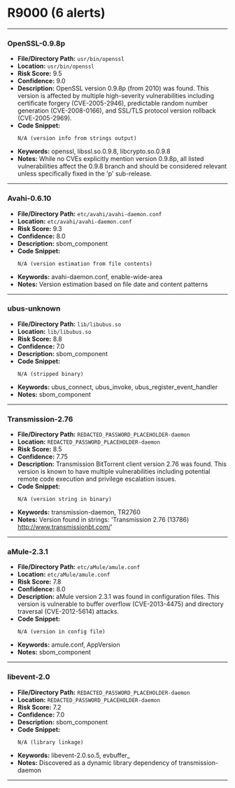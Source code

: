 # R9000 (6 alerts)

---

### OpenSSL-0.9.8p

- **File/Directory Path:** `usr/bin/openssl`
- **Location:** `usr/bin/openssl`
- **Risk Score:** 9.5
- **Confidence:** 9.0
- **Description:** OpenSSL version 0.9.8p (from 2010) was found. This version is affected by multiple high-severity vulnerabilities including certificate forgery (CVE-2005-2946), predictable random number generation (CVE-2008-0166), and SSL/TLS protocol version rollback (CVE-2005-2969).
- **Code Snippet:**
  ```
  N/A (version info from strings output)
  ```
- **Keywords:** openssl, libssl.so.0.9.8, libcrypto.so.0.9.8
- **Notes:** While no CVEs explicitly mention version 0.9.8p, all listed vulnerabilities affect the 0.9.8 branch and should be considered relevant unless specifically fixed in the 'p' sub-release.

---
### Avahi-0.6.10

- **File/Directory Path:** `etc/avahi/avahi-daemon.conf`
- **Location:** `etc/avahi/avahi-daemon.conf`
- **Risk Score:** 9.3
- **Confidence:** 8.0
- **Description:** sbom_component
- **Code Snippet:**
  ```
  N/A (version estimation from file contents)
  ```
- **Keywords:** avahi-daemon.conf, enable-wide-area
- **Notes:** Version estimation based on file date and content patterns

---
### ubus-unknown

- **File/Directory Path:** `lib/libubus.so`
- **Location:** `lib/libubus.so`
- **Risk Score:** 8.8
- **Confidence:** 7.0
- **Description:** sbom_component
- **Code Snippet:**
  ```
  N/A (stripped binary)
  ```
- **Keywords:** ubus_connect, ubus_invoke, ubus_register_event_handler
- **Notes:** sbom_component

---
### Transmission-2.76

- **File/Directory Path:** `REDACTED_PASSWORD_PLACEHOLDER-daemon`
- **Location:** `REDACTED_PASSWORD_PLACEHOLDER-daemon`
- **Risk Score:** 8.5
- **Confidence:** 7.75
- **Description:** Transmission BitTorrent client version 2.76 was found. This version is known to have multiple vulnerabilities including potential remote code execution and privilege escalation issues.
- **Code Snippet:**
  ```
  N/A (version string in binary)
  ```
- **Keywords:** transmission-daemon, TR2760
- **Notes:** Version found in strings: 'Transmission 2.76 (13786) http://www.transmissionbt.com/'

---
### aMule-2.3.1

- **File/Directory Path:** `etc/aMule/amule.conf`
- **Location:** `etc/aMule/amule.conf`
- **Risk Score:** 7.8
- **Confidence:** 8.0
- **Description:** aMule version 2.3.1 was found in configuration files. This version is vulnerable to buffer overflow (CVE-2013-4475) and directory traversal (CVE-2012-5614) attacks.
- **Code Snippet:**
  ```
  N/A (version in config file)
  ```
- **Keywords:** amule.conf, AppVersion
- **Notes:** sbom_component

---
### libevent-2.0

- **File/Directory Path:** `REDACTED_PASSWORD_PLACEHOLDER-daemon`
- **Location:** `REDACTED_PASSWORD_PLACEHOLDER-daemon`
- **Risk Score:** 7.2
- **Confidence:** 7.0
- **Description:** sbom_component
- **Code Snippet:**
  ```
  N/A (library linkage)
  ```
- **Keywords:** libevent-2.0.so.5, evbuffer_
- **Notes:** Discovered as a dynamic library dependency of transmission-daemon

---

